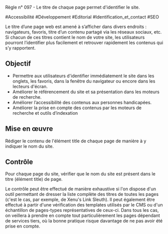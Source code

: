 
Règle n° 097  - Le titre de chaque page permet d'identifier le site.

#Accessibilité #Développement #Editorial #Identification_et_contact #SEO

Le titre d’une page web est amené à s’afficher dans divers endroits : navigateurs, favoris, titre d’un contenu partagé via les réseaux sociaux, etc. Si chacun de ces titres contient le nom de votre site, les utilisateurs pourront l’identifier plus facilement et retrouver rapidement les contenus qui s’y rapportent.

Objectif
--------

*   Permettre aux utilisateurs d'identifier immédiatement le site dans les onglets, les favoris, dans la fenêtre du navigateur ou encore dans les lecteurs d'écran.
*   Améliorer le référencement du site et sa présentation dans les moteurs de recherche.
*   Améliorer l’accessibilité des contenus aux personnes handicapées.
*   Améliorer la prise en compte des contenus par les moteurs de recherche et outils d’indexation

Mise en œuvre
-------------

Rédiger le contenu de l'élément title de chaque page de manière à y indiquer le nom du site.

Contrôle
--------

Pour chaque page du site, vérifier que le nom du site est présent dans le titre (élément title) de page.

Le contrôle peut être effectué de manière exhaustive si l'on dispose d'un outil permettant de dresser la liste complète des titres de toutes les pages (c'est le cas, par exemple, de Xenu's Link Sleuth). Il peut également être effectué à partir d'une vérification des templates utilisés par le CMS ou d'un échantillon de pages-types représentatives de ceux-ci. Dans tous les cas, on veillera à prendre en compte tout particulièrement les pages dépendant de services tiers, où la bonne pratique risque davantage de ne pas avoir été prise en compte.
